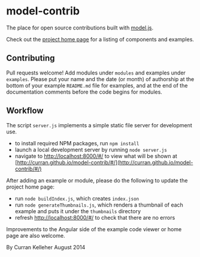 model-contrib
=============

The place for open source contributions built with [model.js](https://github.com/curran/model).

Check out the [project home page](http://curran.github.io/model-contrib/) for a listing of components and examples.

## Contributing

Pull requests welcome! Add modules under `modules` and examples under `examples`. Please put your name and the date (or month) of authorship at the bottom of your example `README.md` file for examples, and at the end of the documentation comments before the code begins for modules.

## Workflow

The script `server.js` implements a simple static file server for development use.

 * to install required NPM packages, run `npm install`
 * launch a local development server by running `node server.js`
 * navigate to [http://localhost:8000/#/](http://localhost:8000/#/) to view what will be shown at [http://curran.github.io/model-contrib/#/](http://curran.github.io/model-contrib/#/)

After adding an example or module, please do the following to update the project home page:

 * run `node buildIndex.js`, which creates `index.json`
 * run `node generateThumbnails.js`, which renders a thumbnail of each example and puts it under the `thumbnails` directory
 * refresh [http://localhost:8000/#/](http://localhost:8000/#/) to check that there are no errors

Improvements to the Angular side of the example code viewer or home page are also welcome.

By Curran Kelleher August 2014
